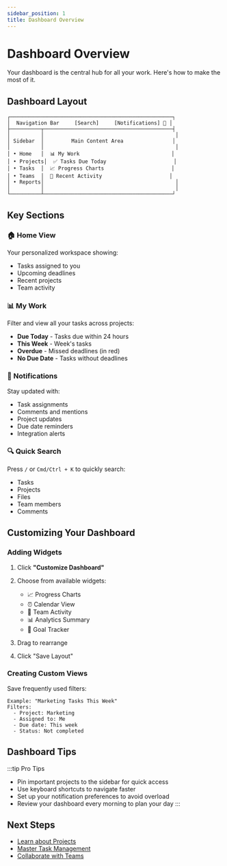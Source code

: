 ```yaml
---
sidebar_position: 1
title: Dashboard Overview
---
```


# Dashboard Overview

Your dashboard is the central hub for all your work. Here's how to make the most of it.

## Dashboard Layout

```
┌─────────────────────────────────────────────────────┐
│  Navigation Bar     [Search]     [Notifications] 🔔 │
├──────────┬──────────────────────────────────────────┤
│          │                                           │
│ Sidebar  │         Main Content Area                │
│          │                                           │
│ • Home   │  📊 My Work                              │
│ • Projects│  ✅ Tasks Due Today                      │
│ • Tasks  │  📈 Progress Charts                      │
│ • Teams  │  📝 Recent Activity                      │
│ • Reports│                                           │
│          │                                           │
└──────────┴──────────────────────────────────────────┘
```

## Key Sections

### 🏠 Home View
Your personalized workspace showing:
- Tasks assigned to you
- Upcoming deadlines
- Recent projects
- Team activity

### 📊 My Work
Filter and view all your tasks across projects:
- **Due Today** - Tasks due within 24 hours
- **This Week** - Week's tasks
- **Overdue** - Missed deadlines (in red)
- **No Due Date** - Tasks without deadlines

### 🔔 Notifications
Stay updated with:
- Task assignments
- Comments and mentions
- Project updates
- Due date reminders
- Integration alerts

### 🔍 Quick Search
Press `/` or `Cmd/Ctrl + K` to quickly search:
- Tasks
- Projects
- Files
- Team members
- Comments

## Customizing Your Dashboard

### Adding Widgets

1. Click **"Customize Dashboard"**
2. Choose from available widgets:
   - 📈 Progress Charts
   - ⏰ Calendar View
   - 👥 Team Activity
   - 📊 Analytics Summary
   - 🎯 Goal Tracker

3. Drag to rearrange
4. Click "Save Layout"

### Creating Custom Views

Save frequently used filters:

```
Example: "Marketing Tasks This Week"
Filters:
  - Project: Marketing
  - Assigned to: Me
  - Due date: This week
  - Status: Not completed
```

## Dashboard Tips

:::tip Pro Tips
- Pin important projects to the sidebar for quick access
- Use keyboard shortcuts to navigate faster
- Set up your notification preferences to avoid overload
- Review your dashboard every morning to plan your day
:::

## Next Steps

- [Learn about Projects](./projects)
- [Master Task Management](./tasks)
- [Collaborate with Teams](./teams)

